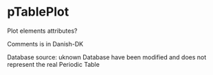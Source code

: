 # pTablePlot
 Plot elements attributes?

 Comments is in Danish-DK

 Database source: uknown 
 Database have been modified and does not represent the real Periodic Table